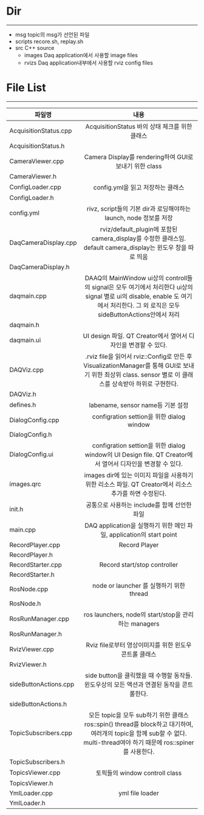 # Dir
-----------
* msg
  topic의 msg가 선언된 파일
* scripts
  recore.sh, replay.sh
* src
  C++ source
  - images
    Daq application에서 사용할 image files
  - rvizs
    Daq application내부에서 사용할 rviz config files



# File List
-----------
|파일명| 내용|
|---|:---:|
AcquisitionStatus.cpp | AcquisitionStatus 바의 상태 체크를 위한 클래스|
AcquisitionStatus.h |  |
CameraViewer.cpp | Camera Display를  rendering하여 GUI로 보내기 위한 class |
CameraViewer.h |
ConfigLoader.cpp | config.yml을 읽고 저장하는 클래스
ConfigLoader.h |  |
config.yml | rivz, script들의 기본 dir과 로딩해야하는 launch, node 정보를 저장|
DaqCameraDisplay.cpp | rviz/default_plugin에 포함된 camera_display를 수정한 클래스임. default camera_display는 윈도우 창을 따로 띄움
DaqCameraDisplay.h |  |
daqmain.cpp| DAAQ의 MainWindow   ui상의 controll들의 signal은 모두 여기에서 처리한다   ui상의 signal 별로 ui의 disable, enable 도 여기에서 처리한다.   그 외 로직은 모두 sideButtonActions안에서 처리
daqmain.h | |
daqmain.ui | UI design 파일. QT Creator에서 열어서 디자인을 변경할 수 있다.
DAQViz.cpp | .rviz file을 읽어서 rviz::Config로 만든 후 VisualizationManager를 통해 GUI로 보내기 위한 최상위 class. sensor 별로 이 클래스를 상속받아 하위로 구현한다.
DAQViz.h | |
defines.h | labename, sensor name등 기본 설정 |
DialogConfig.cpp |configration settion을 위한 dialog window |
DialogConfig.h | |
DialogConfig.ui | configration settion을 위한 dialog window의 UI Design file. QT Creator에서 열어서 디자인을 변경할 수 있다.
images.qrc | images dir에 있는 이미지 파일을 사용하기 위한 리소스 파일. QT Creator에서 리소스 추가를 하면 수정된다.
init.h | 공통으로 사용하는 include를 함께 선언한 파일
main.cpp |  DAQ application을 실행하기 위한 메인 파일, application의 start point
RecordPlayer.cpp | Record Player
RecordPlayer.h | |
RecordStarter.cpp | Record start/stop controller
RecordStarter.h| |
RosNode.cpp | node or launcher 를 실행하기 위한 thread
RosNode.h | |
RosRunManager.cpp | ros launchers, node의 start/stop을 관리하는 managers
RosRunManager.h | |
RvizViewer.cpp | Rviz file로부터 영상이미지를 위한 윈도우 콘트롤 클래스
RvizViewer.h | |
sideButtonActions.cpp | side button을 클릭했을 때 수행할 동작들. 윈도우상의 모든 액션과 연결된 동작을 콘트롤한다.
sideButtonActions.h | |
TopicSubscribers.cpp | 모든 topic을 모두 sub하기 위한 클래스 ros::spin() thread를 block하고 대기하여, 여러개의 topic을 함께 sub할 수 없다. multi-thread여야 하기 때문에 ros::spiner를 사용한다.
TopicSubscribers.h | |
TopicsViewer.cpp | 토픽들의 window controll class |
TopicsViewer.h | |
YmlLoader.cpp | yml file loader |
YmlLoader.h | |
